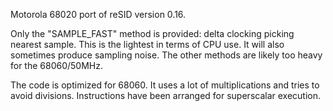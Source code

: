 Motorola 68020 port of reSID version 0.16.

Only the "SAMPLE_FAST" method is provided: delta clocking picking nearest sample.
This is the lightest in terms of CPU use. It will also sometimes produce sampling noise. 
The other methods are likely too heavy for the 68060/50MHz.

The code is optimized for 68060. It uses a lot of multiplications and tries
to avoid divisions. Instructions have been arranged for superscalar execution.